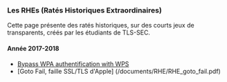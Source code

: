 ### Les RHEs (Ratés Historiques Extraordinaires)

Cette page présente des ratés historiques, sur des courts jeux de transparents, créés par les étudiants de TLS-SEC.

#### Année 2017-2018

   * [Bypass WPA authentification with WPS](/documents/RHE/WPS.pdf)
   * [Goto Fail, faille SSL/TLS d'Apple] (/documents/RHE/RHE_goto_fail.pdf)

